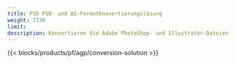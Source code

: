 ```yaml
---
title: PSD PSB- und AI-Formatkonvertierungslösung
weight: 7730
limit: 
description: Konvertieren Sie Adobe PhotoShop- und Illustrator-Dateien, Bilder und andere Formate
---
```


{{< blocks/products/pf/agp/conversion-solution >}} 
